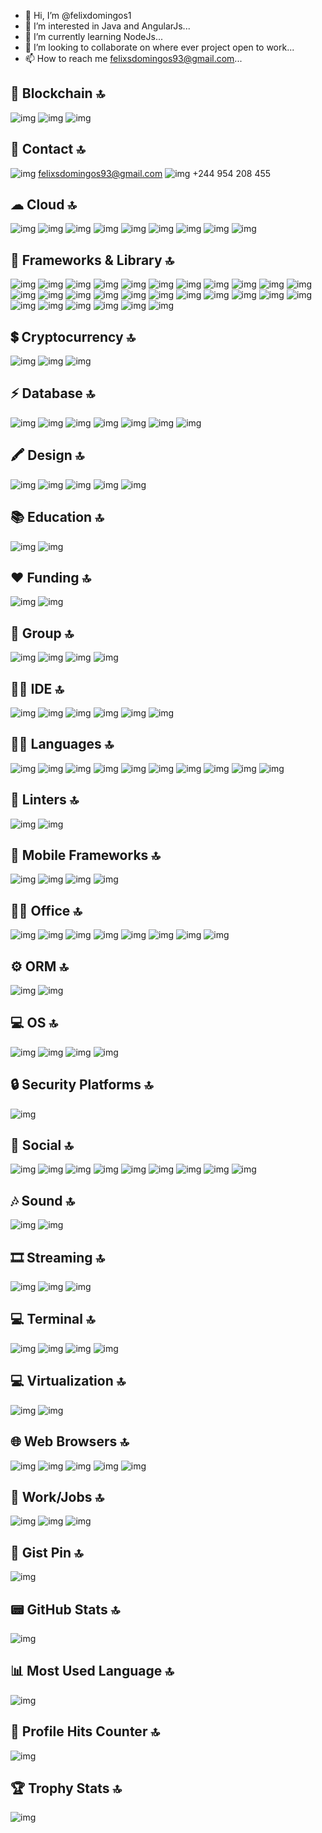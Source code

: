 - 👋 Hi, I’m @felixdomingos1
- 👀 I’m interested in Java and AngularJs...
- 🌱 I’m currently learning NodeJs...
- 💞️ I’m looking to collaborate on where ever project open to work...
- 📫 How to reach me felixsdomingos93@gmail.com...
## 🔗 Blockchain 🔝
<img src='https://img.shields.io/badge/Blockchain.com-121D33?logo=blockchaindotcom&logoColor=fff&style=for-the-badge' alt='img'>
<img src='https://img.shields.io/badge/OpenZeppelin-4E5EE4?logo=OpenZeppelin&logoColor=fff&style=for-the-badge' alt='img'>
<img src='https://tinyurl.com/mp2wu3xx' alt='img'>

## 📱 Contact 🔝
<img src='https://img.shields.io/badge/Gmail-D14836?style=for-the-badge&logo=gmail&logoColor=white' alt='img'> <span>felixsdomingos93@gmail.com </span>
<img src='https://img.shields.io/badge/WhatsApp-25D366?style=for-the-badge&logo=whatsapp&logoColor=white' alt='img'> <span>+244 954 208 455</span>

## ☁ Cloud 🔝
<img src='https://img.shields.io/badge/Amazon_AWS-FF9900?style=for-the-badge&logo=amazonaws&logoColor=white' alt='img'>
<img src='https://img.shields.io/badge/Azure_DevOps-0078D7?style=for-the-badge&logo=azure-devops&logoColor=white' alt='img'>
<img src='https://img.shields.io/badge/Digital_Ocean-0080FF?style=for-the-badge&logo=DigitalOcean&logoColor=white' alt='img'>
<img src='https://img.shields.io/badge/Google_Cloud-4285F4?style=for-the-badge&logo=google-cloud&logoColor=white' alt='img'>
<img src='https://img.shields.io/badge/IBM%20Cloud-1261FE?style=for-the-badge&logo=IBM%20Cloud&logoColor=white' alt='img'>
<img src='https://img.shields.io/badge/iCloud-3693F3?style=for-the-badge&logo=iCloud&logoColor=white' alt='img'>
<img src='https://img.shields.io/badge/Linode-00A95C?style=for-the-badge&logo=Linode&logoColor=white' alt='img'>
<img src='https://img.shields.io/badge/Oracle-F80000?style=for-the-badge&logo=oracle&logoColor=black' alt='img'>
<img src='https://img.shields.io/badge/Vercel-000000?style=for-the-badge&logo=vercel&logoColor=white' alt='img'>

## 🚀 Frameworks & Library 🔝 
<img src='https://img.shields.io/badge/Babel-F9DC3E?style=for-the-badge&logo=babel&logoColor=white' alt='img'>
<img src='https://img.shields.io/badge/.NET-512BD4?style=for-the-badge&logo=dotnet&logoColor=white' alt='img'>
<img src='https://img.shields.io/badge/Angular-DD0031?style=for-the-badge&logo=angular&logoColor=white' alt='img'>
<img src='https://img.shields.io/badge/axios-671ddf?&style=for-the-badge&logo=axios&logoColor=white' alt='img'>
<img src='https://img.shields.io/badge/Bootstrap-563D7C?style=for-the-badge&logo=bootstrap&logoColor=white' alt='img'>
<img src='https://img.shields.io/badge/Docker-2CA5E0?style=for-the-badge&logo=docker&logoColor=white' alt='img'>
<img src='https://img.shields.io/badge/Express%20js-000000?style=for-the-badge&logo=express&logoColor=white' alt='img'>
<img src='https://img.shields.io/badge/firebase-ffca28?style=for-the-badge&logo=firebase&logoColor=black' alt='img'>
<img src='https://img.shields.io/badge/Font_Awesome-339AF0?style=for-the-badge&logo=fontawesome&logoColor=white' alt='img'>
<img src='https://img.shields.io/badge/Insomnia-5849be?style=for-the-badge&logo=Insomnia&logoColor=white' alt='img'>
<img src='https://img.shields.io/badge/jQuery-0769AD?style=for-the-badge&logo=jquery&logoColor=white' alt='img'>
<img src='https://img.shields.io/badge/JWT-000000?style=for-the-badge&logo=JSON%20web%20tokens&logoColor=white' alt='img'>

<img src='https://img.shields.io/badge/Material%20UI-007FFF?style=for-the-badge&logo=mui&logoColor=white' alt='img'>
<img src='https://img.shields.io/badge/Microsoft-666666?style=for-the-badge&logo=microsoft&logoColor=white' alt='img'>
<img src='https://img.shields.io/badge/nestjs-E0234E?style=for-the-badge&logo=nestjs&logoColor=white' alt='img'>
<img src='https://img.shields.io/badge/next%20js-000000?style=for-the-badge&logo=nextdotjs&logoColor=white' alt='img'>
<img src='https://img.shields.io/badge/Node%20js-339933?style=for-the-badge&logo=nodedotjs&logoColor=white' alt='img'>
<img src='https://img.shields.io/badge/react%20table-FF4154?style=for-the-badge&logo=react%20table&logoColor=white' alt='img'>
<img src='https://img.shields.io/badge/React-20232A?style=for-the-badge&logo=react&logoColor=61DAFB' alt='img'>

<img src='https://img.shields.io/badge/Sass-CC6699?style=for-the-badge&logo=sass&logoColor=white' alt='img'>
<img src='https://img.shields.io/badge/Socket.io-010101?&style=for-the-badge&logo=Socket.io&logoColor=white' alt='img'>
<img src='https://img.shields.io/badge/Solid%20JS-2C4F7C?style=for-the-badge&logo=solid&logoColor=white' alt='img'>
<img src='https://img.shields.io/badge/Swagger-85EA2D?style=for-the-badge&logo=Swagger&logoColor=white' alt='img'>
<img src='https://img.shields.io/badge/Tailwind_CSS-38B2AC?style=for-the-badge&logo=tailwind-css&logoColor=white' alt='img'>
<img src='https://img.shields.io/badge/ts--node-3178C6?style=for-the-badge&logo=ts-node&logoColor=white' alt='img'>
<img src='https://img.shields.io/badge/Vite-B73BFE?style=for-the-badge&logo=vite&logoColor=FFD62E' alt='img'>
<img src='https://img.shields.io/badge/Vue%20js-35495E?style=for-the-badge&logo=vuedotjs&logoColor=4FC08D' alt='img'>
<img src='https://img.shields.io/badge/Yarn-2C8EBB?style=for-the-badge&logo=yarn&logoColor=white' alt='img'>

## 💲 Cryptocurrency 🔝
<img src='https://img.shields.io/badge/Bitcoin-000000?style=for-the-badge&logo=bitcoin&logoColor=white' alt='img'>
<img src='https://img.shields.io/badge/Binance-FCD535?style=for-the-badge&logo=binance&logoColor=white' alt='img'>
<img src='https://img.shields.io/badge/Xrp-black?style=for-the-badge&logo=xrp&logoColor=white' alt='img'>

## ⚡ Database 🔝
<img src='https://img.shields.io/badge/Amazon%20DynamoDB-4053D6?style=for-the-badge&logo=Amazon%20DynamoDB&logoColor=white' alt='img'>
<img src='https://img.shields.io/badge/MariaDB-003545?style=for-the-badge&logo=mariadb&logoColor=white' alt='img'>
<img src='https://img.shields.io/badge/MongoDB-4EA94B?style=for-the-badge&logo=mongodb&logoColor=white' alt='img'>
<img src='https://img.shields.io/badge/MySQL-005C84?style=for-the-badge&logo=mysql&logoColor=white' alt='img'>
<img src='https://img.shields.io/badge/Oracle-F80000?style=for-the-badge&logo=Oracle&logoColor=white' alt='img'>
<img src='https://img.shields.io/badge/PostgreSQL-316192?style=for-the-badge&logo=postgresql&logoColor=white' alt='img'>
<img src='https://img.shields.io/badge/SQLite-07405E?style=for-the-badge&logo=sqlite&logoColor=white' alt='img'>

## 🖍 Design 🔝
<img src='https://img.shields.io/badge/Adobe%20Photoshop-31A8FF?style=for-the-badge&logo=Adobe%20Photoshop&logoColor=black' alt='img'>
<img src='https://img.shields.io/badge/Adobe%20XD-470137?style=for-the-badge&logo=Adobe%20XD&logoColor=#FF61F6' alt='img'>
<img src='https://img.shields.io/badge/Canva-%2300C4CC.svg?&style=for-the-badge&logo=Canva&logoColor=white' alt='img'>
<img src='https://img.shields.io/badge/Dribbble-EA4C89?style=for-the-badge&logo=dribbble&logoColor=white' alt='img'>
<img src='https://img.shields.io/badge/Figma-F24E1E?style=for-the-badge&logo=figma&logoColor=white' alt='img'>

## 📚 Education 🔝
<img src='https://img.shields.io/badge/Duolingo-58CC02?style=for-the-badge&logo=Duolingo&logoColor=white' alt='img'>
<img src='https://img.shields.io/badge/Udemy-EC5252?style=for-the-badge&logo=Udemy&logoColor=white' alt='img'>

## ❤ Funding 🔝
<img src='https://img.shields.io/badge/PayPal-00457C?style=for-the-badge&logo=paypal&logoColor=white' alt='img'>
<img src='https://img.shields.io/badge/sponsor-30363D?style=for-the-badge&logo=GitHub-Sponsors&logoColor=#white' alt='img'>

## 🤜 Group 🔝
<img src='https://img.shields.io/badge/Discord-5865F2?style=for-the-badge&logo=discord&logoColor=white' alt='img'>
<img src='	https://img.shields.io/badge/Slack-4A154B?style=for-the-badge&logo=slack&logoColor=white' alt='img'>
<img src='	https://img.shields.io/badge/Skype-00AFF0?style=for-the-badge&logo=skype&logoColor=white' alt='img'>
<img src='https://img.shields.io/badge/Zoom-2D8CFF?style=for-the-badge&logo=zoom&logoColor=white' alt='img'>

## 👩‍💻 IDE 🔝
<img src='https://img.shields.io/badge/Android_Studio-3DDC84?style=for-the-badge&logo=android-studio&logoColor=white' alt='img'>
<img src='https://img.shields.io/badge/PyCharm-000000.svg?&style=for-the-badge&logo=PyCharm&logoColor=white' alt='img'>
<img src='https://img.shields.io/badge/Notepad++-90E59A.svg?style=for-the-badge&logo=notepad%2B%2B&logoColor=black' alt='img'>
<img src='	https://img.shields.io/badge/VSCode-0078D4?style=for-the-badge&logo=visual%20studio%20code&logoColor=white' alt='img'>
<img src='https://img.shields.io/badge/Visual_Studio-5C2D91?style=for-the-badge&logo=visual%20studio&logoColor=white' alt='img'>
<img src='https://img.shields.io/badge/Visual_Studio_Code-0078D4?style=for-the-badge&logo=visual%20studio%20code&logoColor=white' alt='img'>

## 👩‍💻 Languages 🔝
<img src='	https://img.shields.io/badge/C-00599C?style=for-the-badge&logo=c&logoColor=white' alt='img'>
<img src='https://img.shields.io/badge/C%23-239120?style=for-the-badge&logo=c-sharp&logoColor=white' alt='img'>
<img src='https://img.shields.io/badge/C%2B%2B-00599C?style=for-the-badge&logo=c%2B%2B&logoColor=white' alt='img'>
<img src='https://img.shields.io/badge/CSS3-1572B6?style=for-the-badge&logo=css3&logoColor=white' alt='img'>
<img src='https://img.shields.io/badge/HTML5-E34F26?style=for-the-badge&logo=html5&logoColor=white' alt='img'>
<img src='https://img.shields.io/badge/JavaScript-323330?style=for-the-badge&logo=javascript&logoColor=F7DF1E' alt='img'>
<img src='https://img.shields.io/badge/json-5E5C5C?style=for-the-badge&logo=json&logoColor=white' alt='img'>
<img src='https://img.shields.io/badge/PHP-777BB4?style=for-the-badge&logo=php&logoColor=white' alt='img'>
<img src='https://img.shields.io/badge/Python-FFD43B?style=for-the-badge&logo=python&logoColor=blue' alt='img'>
<img src='https://img.shields.io/badge/TypeScript-007ACC?style=for-the-badge&logo=typescript&logoColor=white' alt='img'>

## 🧐 Linters 🔝
<img src='https://img.shields.io/badge/eslint-3A33D1?style=for-the-badge&logo=eslint&logoColor=white' alt='img'>
<img src='https://img.shields.io/badge/prettier-1A2C34?style=for-the-badge&logo=prettier&logoColor=F7BA3E' alt='img'>

## 📱 Mobile Frameworks 🔝
<img src='https://img.shields.io/badge/Flutter-02569B?style=for-the-badge&logo=flutter&logoColor=white' alt='img'>
<img src='https://img.shields.io/badge/Ionic-3880FF?style=for-the-badge&logo=ionic&logoColor=white' alt='img'>
<img src='https://img.shields.io/badge/NativeScript-3655FF?style=for-the-badge&logo=NativeScript&logoColor=black' alt='img'>
<img src='	https://img.shields.io/badge/React_Native-20232A?style=for-the-badge&logo=react&logoColor=61DAFB' alt='img'>

## 👨‍💻 Office 🔝
<img src='https://img.shields.io/badge/Google%20Sheets-34A853?style=for-the-badge&logo=google-sheets&logoColor=white' alt='img'>
<img src='https://img.shields.io/badge/LibreOffice-18A303?style=for-the-badge&logo=LibreOffice&logoColor=white' alt='img'>
<img src='https://img.shields.io/badge/Microsoft_Access-A4373A?style=for-the-badge&logo=microsoft-access&logoColor=white' alt='img'>
<img src='	https://img.shields.io/badge/Microsoft_Excel-217346?style=for-the-badge&logo=microsoft-excel&logoColor=white' alt='img'>
<img src='https://img.shields.io/badge/Microsoft_Office-D83B01?style=for-the-badge&logo=microsoft-office&logoColor=white' alt='img'>
<img src='https://img.shields.io/badge/Microsoft_PowerPoint-B7472A?style=for-the-badge&logo=microsoft-powerpoint&logoColor=white' alt='img'>
<img src='https://img.shields.io/badge/Microsoft_Word-2B579A?style=for-the-badge&logo=microsoft-word&logoColor=white' alt='img'>
<img src='https://img.shields.io/badge/Notion-000000?style=for-the-badge&logo=notion&logoColor=white' alt='img'>

## ⚙️ ORM 🔝
<img src='https://img.shields.io/badge/Prisma-3982CE?style=for-the-badge&logo=Prisma&logoColor=white' alt='img'>
<img src='https://img.shields.io/badge/Sequelize-52B0E7?style=for-the-badge&logo=Sequelize&logoColor=white' alt='img'>

## 💻 OS 🔝
<img src='https://img.shields.io/badge/Android-3DDC84?style=for-the-badge&logo=android&logoColor=white' alt='img'>
<img src='https://img.shields.io/badge/Linux-FCC624?style=for-the-badge&logo=linux&logoColor=black' alt='img'>
<img src='https://img.shields.io/badge/Ubuntu-E95420?style=for-the-badge&logo=ubuntu&logoColor=white' alt='img'>
<img src='https://img.shields.io/badge/Windows-0078D6?style=for-the-badge&logo=windows&logoColor=white' alt='img'>

## 🔒 Security Platforms 🔝
<img src='https://img.shields.io/badge/Spring_Security-6DB33F?style=for-the-badge&logo=Spring-Security&logoColor=white' alt='img'>

## 👨 Social 🔝
<img src='https://img.shields.io/badge/Codepen-000000?style=for-the-badge&logo=codepen&logoColor=white' alt='img'>
<img src='https://img.shields.io/badge/Dribbble-EA4C89?style=for-the-badge&logo=dribbble&logoColor=white' alt='img'>
<img src='https://img.shields.io/badge/Facebook-1877F2?style=for-the-badge&logo=facebook&logoColor=white' alt='img'>
<img src='https://img.shields.io/badge/GitLab-330F63?style=for-the-badge&logo=gitlab&logoColor=white' alt='img'>
<img src='https://img.shields.io/badge/Instagram-E4405F?style=for-the-badge&logo=instagram&logoColor=white' alt='img'>
<img src='https://img.shields.io/badge/LinkedIn-0077B5?style=for-the-badge&logo=linkedin&logoColor=white' alt='img'>
<img src='https://img.shields.io/badge/Reddit-FF4500?style=for-the-badge&logo=reddit&logoColor=white' alt='img'>
<img src='https://img.shields.io/badge/TikTok-000000?style=for-the-badge&logo=tiktok&logoColor=white' alt='img'>
<img src='https://img.shields.io/badge/X-000000?style=for-the-badge&logo=x&logoColor=white' alt='img'>

## 🎶 Sound 🔝
<img src='	https://img.shields.io/badge/Spotify-1ED760?&style=for-the-badge&logo=spotify&logoColor=white' alt='img'>
<img src='https://img.shields.io/badge/YouTube_Music-FF0000?style=for-the-badge&logo=youtube-music&logoColor=white' alt='img'>

## 🎞 Streaming 🔝
<img src='https://img.shields.io/badge/Amazon%20Prime-00A8E1?style=for-the-badge&logo=netflix&logoColor=white' alt='img'>
<img src='	https://img.shields.io/badge/Netflix-E50914?style=for-the-badge&logo=netflix&logoColor=white' alt='img'>
<img src='https://img.shields.io/badge/YouTube-FF0000?style=for-the-badge&logo=youtube&logoColor=white' alt='img'>

## 💻 Terminal 🔝
<img src='https://img.shields.io/badge/GIT-E44C30?style=for-the-badge&logo=git&logoColor=white' alt='img'>
<img src='https://img.shields.io/badge/windows%20terminal-4D4D4D?style=for-the-badge&logo=windows%20terminal&logoColor=white' alt='img'>
<img src='https://img.shields.io/badge/GNU%20Bash-4EAA25?style=for-the-badge&logo=GNU%20Bash&logoColor=white' alt='img'>
<img src='https://img.shields.io/badge/powershell-5391FE?style=for-the-badge&logo=powershell&logoColor=white' alt='img'>

## 💻 Virtualization 🔝
<img src='https://img.shields.io/badge/VirtualBox-21416b?style=for-the-badge&logo=VirtualBox&logoColor=white' alt='img'>
<img src='	https://img.shields.io/badge/VMware-231f20?style=for-the-badge&logo=VMware&logoColor=white' alt='img'>

## 🌐 Web Browsers 🔝
<img src='https://img.shields.io/badge/Google_chrome-4285F4?style=for-the-badge&logo=Google-chrome&logoColor=white' alt='img'>
<img src='https://img.shields.io/badge/Microsoft_Edge-0078D7?style=for-the-badge&logo=Microsoft-edge&logoColor=white' alt='img'>
<img src='	https://img.shields.io/badge/Opera-FF1B2D?style=for-the-badge&logo=Opera&logoColor=white' alt='img'>
<img src='https://img.shields.io/badge/Safari-FF1B2D?style=for-the-badge&logo=Safari&logoColor=white' alt='img'>
<img src='https://img.shields.io/badge/Tor_Browser-7D4698?style=for-the-badge&logo=Tor-Browser&logoColor=white' alt='img'>

## 🥅 Work/Jobs 🔝
<img src='https://img.shields.io/badge/Freelancer-29B2FE?style=for-the-badge&logo=Freelancer&logoColor=white' alt='img'>
<img src='https://img.shields.io/badge/Indeed-003A9B?style=for-the-badge&logo=Indeed&logoColor=white' alt='img'>
<img src='https://img.shields.io/badge/Toptal-3863A0?style=for-the-badge&logo=Toptal&logoColor=white' alt='img'>

## 📑 Gist Pin 🔝
<img src='https://github-readme-activity-graph.cyclic.app/graph?username={felixdomingos1}&theme={theme_name}' alt='img'>

## 📟 GitHub Stats 🔝
<img src='https://github-readme-stats-git-masterrstaa-rickstaa.vercel.app/api?username={felixdomingos1}&theme={dark}' alt='img'>

## 📊 Most Used Language 🔝
<img src='https://github-readme-stats.vercel.app/api/top-langs/?username={felixdomingos1}&theme={dark}' alt='img'>

## 🎯 Profile Hits Counter 🔝
<img src='https://hits.seeyoufarm.com/api/count/incr/badge.svg?url=https%3A%2F%2Fgithub.com%2F{felixdomingos1}1212%2Fhit-counter' alt='img'>

## 🏆 Trophy Stats 🔝
<img src='https://github-profile-trophy.vercel.app/?username={felixdomingos1}&theme={dark}' alt='img'>
